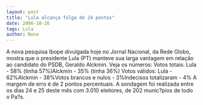 ```yaml
---
layout: post
title: "Lula alcança folga de 24 pontos"
date: 2006-10-26
tags: Lula
author: None
---
```

A nova pesquisa Ibope divulgada hoje no Jornal Nacional, da Rede Globo, mostra que o presidente Lula (PT)&nbsp;manteve sua larga vantagem em relação ao candidato do PSDB, Geraldo Alckmin. Veja os números:
Votos totais:
Lula - 58% (tinha 57%)Alckmin - 35% (tinha 36%)
Votos válidos:
Lula - 62%Alckmin - 38%Votos brancos e nulos - 3%Indecisos totalizaram - 4%
A margem de erro é de 2 pontos percentuais. A sondagem foi realizada entre os dias 24 e 25 deste mês com 3.010 eleitores, de 202 munic?pios de todo o Pa?s. 